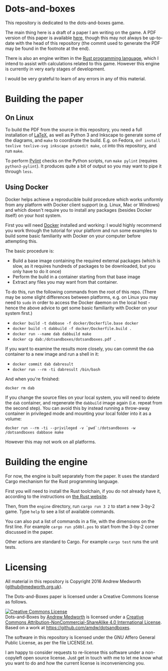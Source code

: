# Dots-and-boxes

This repository is dedicated to the dots-and-boxes game.

The main thing here is a draft of a paper I am writing on the game. A
PDF version of this paper is available
[here](https://drive.google.com/file/d/0B6taft2ONgxhdnJ6ckFucjNJanM/view?usp=sharing),
though this may not always be up-to-date with the head of this
repository (the commit used to generate the PDF may be found in the
footnote at the end).

There is also an engine written in the [Rust programming
language](https://www.rust-lang.org/), which I intend to assist with
calculations related to this game. However this engine is currently in
very early stages of development.

I would be very grateful to learn of any errors in any of this
material.

# Building the paper

## On Linux

To build the PDF from the source in this repository, you need a full
installation of [LaTeX](http://latex-project.org/), as well as Python
3 and Inkscape to generate some of the diagrams, and `make` to
coordinate the build. E.g. on Fedora, `dnf install texlive texlive-svg
inkscape pstoedit make`, `cd` into this repository, and run
`make`.

To perform [Pylint](https://www.pylint.org/) checks on the Python
scripts, run `make pylint` (requires `python3-pylint`). It
produces quite a bit of output so you may want to pipe it through
`less`.

## Using Docker

Docker helps achieve a reproducible build procedure which works
uniformly from any platform with Docker client support (e.g. Linux,
Mac or Windows) and which doesn't require you to install any packages
(besides Docker itself) on your host system.

First you will need [Docker](https://docker.com/) installed and
working: I would highly recommend you work through the tutorial for
your platform and run some examples to build some basic familiarity
with Docker on your computer before attempting this.

The basic procedure is:

* Build a base image containing the required external packages (which
is slow, as it requires hundreds of packages to be downloaded, but you
only have to do it once)
* Perform the build in a container starting from that base image
* Extract any files you may want from that container.

To do this, run the following commands from the root of this repo.
(There may be some slight differences between platforms, e.g. on Linux
you may need to ```sudo``` in order to access the Docker daemon on the
local host - hence the above advice to get some basic familiarity with
Docker on your system first.)

* ```docker build -t dabbase -f docker/Dockerfile.base docker```
* ```docker build -t dabbuild -f docker/Dockerfile.build .```
* ```docker run --name dab dabbuild make```
* ```docker cp dab:/dotsandboxes/dotsandboxes.pdf .```

If you want to examine the results more closely, you can commit the
```dab``` container to a new image and run a shell in it:

* ```docker commit dab dabresult```
* ```docker run --rm -ti dabresult /bin/bash```

And when you're finished:

```docker rm dab```

If you change the source files on your local system, you will need to
delete the ```dab``` container, and regenerate the ```dabbuild```
image again (i.e. repeat from the second step). You can avoid this by
instead running a throw-away container in privileged mode and mounting
your local folder into it as a volume:

```docker run --rm -ti --privileged -v `pwd`:/dotsandboxes -w /dotsandboxes dabbase make```

However this may not work on all platforms.

# Building the engine

For now, the engine is built separately from the paper. It uses the
standard Cargo mechanism for the Rust programming language.

First you will need to install the Rust toolchain, if you do not
already have it, according to the instructions on [the Rust
website](https://www.rust-lang.org/).

Then, from the ```engine``` directory, run ```cargo run 3 2``` to
start a new 3-by-2 game. Type ```help``` to see a list of available
commands.

You can also put a list of commands in a file, with the dimensions on
the first line. For example ```cargo run p50bl.pos``` to start from
the 3-by-2 corner discussed in the paper.

Other actions are standard to Cargo. For example ```cargo test``` runs
the unit tests.

# Licensing

All material in this repository is Copyright 2016 Andrew Medworth
(github@medworth.org.uk).

The Dots-and-Boxes paper is licensed under a Creative Commons license
as follows.

<a rel="license" href="http://creativecommons.org/licenses/by-nc-sa/4.0/"><img alt="Creative Commons License" style="border-width:0" src="https://i.creativecommons.org/l/by-nc-sa/4.0/88x31.png" /></a><br /><span xmlns:dct="http://purl.org/dc/terms/" property="dct:title">Dots-and-Boxes</span> by <a xmlns:cc="http://creativecommons.org/ns#" href="https://github.com/amdw/dotsandboxes" property="cc:attributionName" rel="cc:attributionURL">Andrew Medworth</a> is licensed under a <a rel="license" href="http://creativecommons.org/licenses/by-nc-sa/4.0/">Creative Commons Attribution-NonCommercial-ShareAlike 4.0 International License</a>.<br />Based on a work at <a xmlns:dct="http://purl.org/dc/terms/" href="https://github.com/amdw/dotsandboxes" rel="dct:source">https://github.com/amdw/dotsandboxes</a>.

The software in this repository is licensed under the GNU Affero
General Public License, as per the file LICENSE.txt.

I am happy to consider requests to re-license this software under a
non-copyleft open source license. Just get in touch with me to let me
know what you want to do and how the current license is
inconveniencing you.